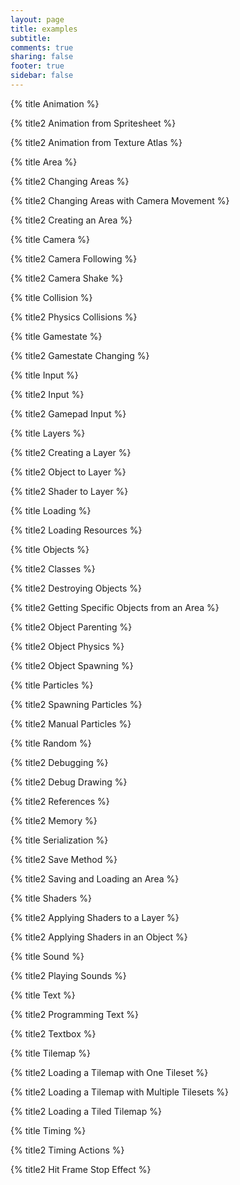 ```yaml
---
layout: page
title: examples 
subtitle:
comments: true
sharing: false
footer: true
sidebar: false 
---
```


{% title Animation %}

{% title2 Animation from Spritesheet %}

{% title2 Animation from Texture Atlas %}

{% title Area %}

{% title2 Changing Areas %}

{% title2 Changing Areas with Camera Movement %}

{% title2 Creating an Area %}

{% title Camera %}

{% title2 Camera Following %}

{% title2 Camera Shake %}

{% title Collision %}

{% title2 Physics Collisions %}

{% title Gamestate %}

{% title2 Gamestate Changing %}

{% title Input %}

{% title2 Input %}

{% title2 Gamepad Input %}

{% title Layers %}

{% title2 Creating a Layer %}

{% title2 Object to Layer %}

{% title2 Shader to Layer %}

{% title Loading %}

{% title2 Loading Resources %}

{% title Objects %}

{% title2 Classes %}

{% title2 Destroying Objects %}

{% title2 Getting Specific Objects from an Area %}

{% title2 Object Parenting %}

{% title2 Object Physics %}

{% title2 Object Spawning %}

{% title Particles %}

{% title2 Spawning Particles %}

{% title2 Manual Particles %}

{% title Random %}

{% title2 Debugging %}

{% title2 Debug Drawing %}

{% title2 References %}

{% title2 Memory %}

{% title Serialization %}

{% title2 Save Method %}

{% title2 Saving and Loading an Area %}

{% title Shaders %}

{% title2 Applying Shaders to a Layer %}

{% title2 Applying Shaders in an Object %}

{% title Sound %}

{% title2 Playing Sounds %}

{% title Text %}

{% title2 Programming Text %}

{% title2 Textbox %}

{% title Tilemap %}

{% title2 Loading a Tilemap with One Tileset %}

{% title2 Loading a Tilemap with Multiple Tilesets %}

{% title2 Loading a Tiled Tilemap %}

{% title Timing %}

{% title2 Timing Actions %}

{% title2 Hit Frame Stop Effect %}
